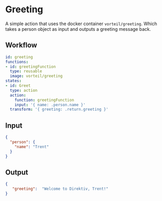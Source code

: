 # Greeting

A simple action that uses the docker container `vorteil/greeting`. Which takes a person object as input and outputs a greeting message back.

## Workflow 

```yaml
id: greeting
functions: 
- id: greetingFunction
  type: reusable
  image: vorteil/greeting
states:
- id: Greet
  type: action
  action:
    function: greetingFunction
    input: '{ name: .person.name }'
  transform: '{ greeting: .return.greeting }'
```

## Input 

```json
{
  "person": {
    "name": "Trent"
  }
}
```

## Output 

```json
{
   "greeting":  "Welcome to Direktiv, Trent!"
}
```
